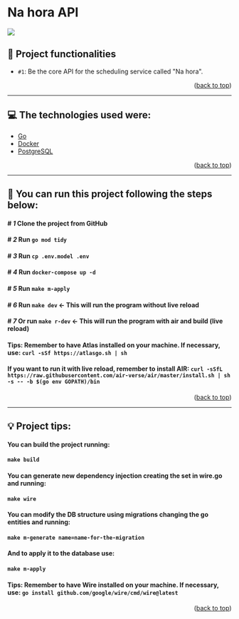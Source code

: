 # Na hora API
<p>
  <img src='http://img.shields.io/static/v1?label=STATUS&message=ACTIVE&color=GREEN&style=for-the-badge'>
</p>

## :hammer: Project functionalities

- `#1`: Be the core API for the scheduling service called "Na hora".

<p align="right">(<a href="#top">back to top</a>)</p>
<hr>

## :computer: The technologies used were:

- [Go](https://go.dev/)
- [Docker](https://www.docker.com/)
- [PostgreSQL](https://www.postgresql.org/)

<p align="right">(<a href="#top">back to top</a>)</p>
<hr>

## :rocket: You can run this project following the steps below:

#### # *1* Clone the project from GitHub
#### # *2* Run ```go mod tidy```
#### # *3* Run ```cp .env.model .env```
#### # *4* Run ```docker-compose up -d```
#### # *5* Run ```make m-apply```
#### # *6* Run ```make dev``` <- This will run the program without live reload
#### # *7* Or run ```make r-dev``` <- This will run the program with air and build (live reload)

#### Tips: Remember to have Atlas installed on your machine. If necessary, use: ```curl -sSf https://atlasgo.sh | sh```
#### If you want to run it with live reload, remember to install AIR: ```curl -sSfL https://raw.githubusercontent.com/air-verse/air/master/install.sh | sh -s -- -b $(go env GOPATH)/bin```

<p align="right">(<a href="#top">back to top</a>)</p>
<hr>

## :bulb: Project tips:

#### You can build the project running:
#### ```make build```

#### You can generate new dependency injection creating the set in wire.go and running:
#### ```make wire```

#### You can modify the DB structure using migrations changing the go entities and running:
#### ```make m-generate name=name-for-the-migration```
#### And to apply it to the database use:
#### ```make m-apply```

#### Tips: Remember to have Wire installed on your machine. If necessary, use: ```go install github.com/google/wire/cmd/wire@latest```

<p align="right">(<a href="#top">back to top</a>)</p>